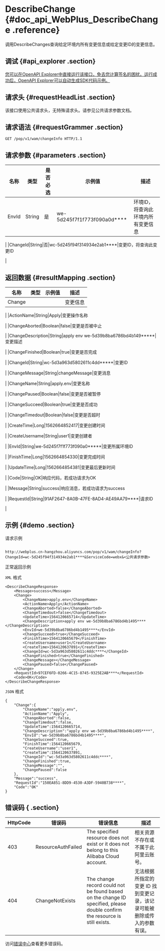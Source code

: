 # DescribeChange {#doc_api_WebPlus_DescribeChange .reference}

调用DescribeChanges查询给定环境内所有变更信息或给定变更ID的变更信息。

## 调试 {#api_explorer .section}

[您可以在OpenAPI Explorer中直接运行该接口，免去您计算签名的困扰。运行成功后，OpenAPI Explorer可以自动生成SDK代码示例。](https://api.aliyun.com/#product=WebPlus&api=DescribeChange&type=ROA&version=2019-03-20)

## 请求头 {#requestHeadList .section}

该接口使用公共请求头，无特殊请求头。请参见公共请求参数文档。

## 请求语法 {#requestGrammer .section}

```
GET /pop/v1/wam/changeInfo HTTP/1.1
```

## 请求参数 {#parameters .section}

|名称|类型|是否必选|示例值|描述|
|--|--|----|---|--|
|EnvId|String|是|we-5d245f7f1f773f090a0d\*\*\*\*|环境ID，将查询此环境内所有变更信息

 |
|ChangeId|String|否|wc-5d245f94f314934e2ab1\*\*\*\*|变更ID，将查询此变更ID

 |

## 返回数据 {#resultMapping .section}

|名称|类型|示例值|描述|
|--|--|---|--|
|Change| | |变更信息

 |
|ActionName|String|Apply|变更操作名称

 |
|ChangeAborted|Boolean|false|变更是否被中止

 |
|ChangeDescription|String|apply env we-5d39b8ba6786bd4b149\*\*\*\*\*|变更描述

 |
|ChangeFinished|Boolean|true|变更是否完成

 |
|ChangeId|String|wc-5d3a963d5802611c4dd\*\*\*\*\*|变更ID

 |
|ChangeMessage|String|changeMessage|变更消息

 |
|ChangeName|String|apply.env|变更名称

 |
|ChangePaused|Boolean|false|变更是否被暂停

 |
|ChangeSucceed|Boolean|true|变更是否成功

 |
|ChangeTimedout|Boolean|false|变更是否超时

 |
|CreateTime|Long|1562664852417|变更创建时间

 |
|CreateUsername|String|user1|变更创建者

 |
|EnvId|String|we-5d245f7f1f773f090a0\*\*\*\*\*|变更所属环境ID

 |
|FinishTime|Long|1562664854330|变更完成时间

 |
|UpdateTime|Long|1562664854381|变更最后更新时间

 |
|Code|String|OK|响应代码，若成功请求为OK

 |
|Message|String|success|响应消息，若成功请求为success

 |
|RequestId|String|91AF2647-8A0B-47FE-8AD4-AE49AA79\*\*\*\*|请求ID

 |

## 示例 {#demo .section}

请求示例

``` {#request_demo}

http://webplus.cn-hangzhou.aliyuncs.com/pop/v1/wam/changeInfo?ChangeId=wc-5d245f94f314934e2ab1****&ServiceCode=webx&<公共请求参数>

```

正常返回示例

`XML` 格式

``` {#xml_return_success_demo}
<DescribeChangeResponse>
    <Message>success</Message>
    <Change>
        <ChangeName>apply.env</ChangeName>
        <ActionName>Apply</ActionName>
        <ChangeAborted>false</ChangeAborted>
        <ChangeTimedout>false</ChangeTimedout>
        <UpdateTime>1564120665714</UpdateTime>
        <ChangeDescription>apply env we-5d39b8ba6786bd4b1495****</ChangeDescription>
        <EnvId>we-5d39b8ba6786bd4b1495****</EnvId>
        <ChangeSucceed>true</ChangeSucceed>
        <FinishTime>1564120665679</FinishTime>
        <CreateUsername>user1</CreateUsername>
        <CreateTime>1564120637891</CreateTime>
        <ChangeId>wc-5d3a963d5802611c4ddc****</ChangeId>
        <ChangeFinished>true</ChangeFinished>
        <ChangeMessage></ChangeMessage>
        <ChangePaused>false</ChangePaused>
    </Change>
    <RequestId>97CEF6FD-0266-4C15-8745-9325E2AB****</RequestId>
    <Code>OK</Code>
</DescribeChangeResponse>
```

`JSON` 格式

``` {#json_return_success_demo}
{
	"Change":{
		"ChangeName":"apply.env",
		"ActionName":"Apply",
		"ChangeAborted":false,
		"ChangeTimedout":false,
		"UpdateTime":1564120665714,
		"ChangeDescription":"apply env we-5d39b8ba6786bd4b1495****",
		"EnvId":"we-5d39b8ba6786bd4b1495****",
		"ChangeSucceed":true,
		"FinishTime":1564120665679,
		"CreateUsername":"user1",
		"CreateTime":1564120637891,
		"ChangeId":"wc-5d3a963d5802611c4ddc****",
		"ChangeFinished":true,
		"ChangeMessage":"",
		"ChangePaused":false
	},
	"Message":"success",
	"RequestId":"150EA851-8DD9-4530-A3DF-5940B738****",
	"Code":"OK"
}
```

## 错误码 { .section}

|HttpCode|错误码|错误信息|描述|
|--------|---|----|--|
|403|ResourceAuthFailed|The specified resource does not exist or it does not belong to this Alibaba Cloud account.|相关资源不存在或不属于此阿里云账号。|
|404|ChangeNotExists|The change record could not be found based on the change ID specified, please double confirm the resource is still exists.|无法根据所指定的变更 ID 找到变更记录，该记录可能被删除或传入的参数有误。|

访问[错误中心](https://error-center.aliyun.com/status/product/WebPlus)查看更多错误码。

